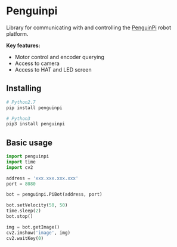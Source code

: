 # Penguinpi

Library for communicating with and controlling the [PenguinPi](https://cirrusrobotics.com/products/penguinpi/) robot platform.

**Key features:**

- Motor control and encoder querying
- Access to camera
- Access to HAT and LED screen

## Installing

```sh
# Python2.7
pip install penguinpi

# Python3
pip3 install penguinpi
```

## Basic usage

```py
import penguinpi
import time
import cv2

address = 'xxx.xxx.xxx.xxx'
port = 8080

bot = penguinpi.PiBot(address, port)

bot.setVelocity(50, 50)
time.sleep(2)
bot.stop()

img = bot.getImage()
cv2.imshow('image', img)
cv2.waitKey(0)
```
